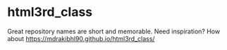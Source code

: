 # html3rd_class
Great repository names are short and memorable. Need inspiration? How about
https://mdrakibhl90.github.io/html3rd_class/
